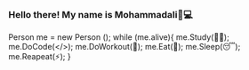 ### Hello there! My name is Mohammadali👋💻

<!--
**Mohammadali-mirzaee/Mohammadali-mirzaee** is a ✨ _special_ ✨ repository because its `README.md` (this file) appears on your GitHub profile.

- 🌱 I’m currently learning frontend web development 
-->
Person me = new Person ();
while (me.alive){
me.Study(👨‍🎓);
me.DoCode(</>);
me.DoWorkout(💪);
me.Eat(🍱);
me.Sleep(😴);
me.Reapeat(⚡);
}
